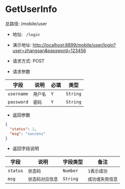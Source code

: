 # GetUserInfo

 总路径: /mobile/user
* 地址: ` /login`
* 演示地址: [http://localhost:8899/mobile/user/login?user=zhangsan&password=123456](http://localhost:8899/mobile/user/login?user=zhangsan&password=123456)
* 请求方式: POST

* 请求参数

|字段|说明|必填|类型|
|---|---|---|---|
|`username`|`用户名`|`Y`|`String`|
|`password`|`密码`|`Y`|`String`|

* 返回参数

```json
{
  "status": 1,
  "msg": "success"
}
```

* 返回字段说明

|字段|说明|字段类型|备注|
|---|---|---|---|
|`status`|`状态码`|`Number`|`1表示成功`|
|`msg`|`状态码对应信息`|`String`|`成功或失败信息`|

